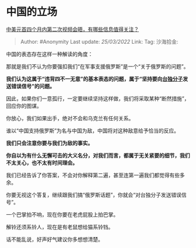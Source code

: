 # 中国的立场
[中美元首四个月内第二次视频会晤，有哪些信息值得关注？](https://www.zhihu.com/question/522745341/answer/2402241425)

> Author: #Anonymity
> Last update: *25/03/2022*
> Link:
> Tag:
> 沙海拾金:

中国的表态存在这样一种解读的角度：

那就是我们不认为你要强扣我们“在军事支援俄罗斯”是一个“关于俄罗斯的问题”。

**我们认为这属于“违背四不一无意”的基本表态的问题，属于“坚持要向[台独分子](https://www.zhihu.com/search?q=%E5%8F%B0%E7%8B%AC%E5%88%86%E5%AD%90&search_source=Entity&hybrid_search_source=Entity&hybrid_search_extra=%7B%22sourceType%22%3A%22answer%22%2C%22sourceId%22%3A2402241425%7D)发送错误信号”的问题。**

因此，如果你们一意孤行，一定要继续坚持这样做，我们将采取某种“断然措施”，回应你的图谋。

你放心，我们如果出手，绝对不会和乌克兰有任何关系。

谁以“中国支持俄罗斯”为名与中国为敌，中国将对这种敌意给予恰当的反应。

**我们只会注意你要与我们为敌的事实。**

**你自以为有什么无懈可击的大义名分，对我们而言，都属于无关紧要的细节，我们不太关心，也不太有时间理会。**

我们已经告诉了你答案，不会对你解释第二遍，甚至连第一遍我们都觉得有些多余。

你要无视这个答复，继续跟我们搞“俄罗斯话题”，你就会“对台独分子发送错误信号”。

一个巴掌拍不响，现在你要在老虎屁股上拍巴掌。

解铃还须系铃人，现在是有老鼠想给猫系铃铛。

话不能乱说，好声好气建议你多想想清楚。
